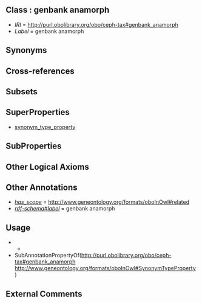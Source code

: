 
## Class : genbank anamorph

 * *IRI* = http://purl.obolibrary.org/obo/ceph-tax#genbank_anamorph
 * *Label* = genbank anamorph

## Synonyms


## Cross-references


## Subsets


## SuperProperties

 * [synonym_type_property](../../ty/oboInOwl#SynonymTypeProperty.md)

## SubProperties


## Other Logical Axioms


## Other Annotations

 * *[has_scope](../../pe/oboInOwl#hasScope.md)* = http://www.geneontology.org/formats/oboInOwl#related
 * *[rdf-schema#label](../../el/rdf-schema#label.md)* = genbank anamorph

## Usage

 * -
 * SubAnnotationPropertyOf(<http://purl.obolibrary.org/obo/ceph-tax#genbank_anamorph> <http://www.geneontology.org/formats/oboInOwl#SynonymTypeProperty>)

## External Comments

